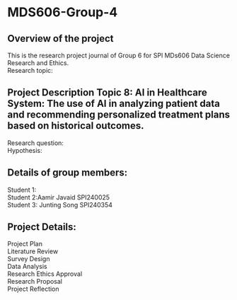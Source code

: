 # MDS606-Group-4

## Overview of the project<br />
  This is the research project journal of Group 6 for SPl MDs606 Data Science Research and Ethics.<br />
  Research topic:<br />
  
## Project Description Topic 8: AI in Healthcare System: The use of AI in analyzing patient data and recommending personalized treatment plans based on historical outcomes.<br />
  Research question:<br />
  Hypothesis:<br />
  
## Details of group members:<br />
  Student 1:<br />
  Student 2:Aamir Javaid SPI240025 <br />
  Student 3: Junting Song SPI240354<br />

## Project Details:<br />
  Project Plan<br />
  Literature Review<br />
  Survey Design<br />
  Data Analysis<br />
  Research Ethics Approval<br />
  Research Proposal<br />
  Project Reflection<br />
